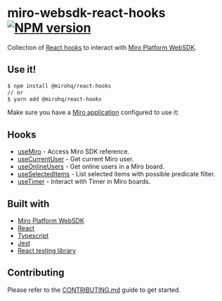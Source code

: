 # miro-websdk-react-hooks [![NPM version](https://img.shields.io/npm/v/@mirohq/websdk-types.svg)](https://www.npmjs.com/package/@mirohq/websdk-types)

Collection of [React hooks](https://legacy.reactjs.org/docs/hooks-intro.html) to interact with [Miro Platform WebSDK](https://developers.miro.com/docs/miro-web-sdk-introduction).

## Use it!

```sh
$ npm install @mirohq/react-hooks
// or
$ yarn add @mirohq/react-hooks
```

Make sure you have a [Miro application](https://developers.miro.com/docs/build-your-first-hello-world-app) configured to use it: 

## Hooks

- [useMiro](./src/useMiro/useMiro.md) - Access Miro SDK reference.
- [useCurrentUser](./src/useCurrentUser/useCurrentUser.md) - Get current Miro user.
- [useOnlineUsers](./src/useOnlineUsers/useOnlineUsers.md) - Get online users in a Miro board.
- [useSelectedItems](./src/useSelectedItems/useSelectedItems.md) - List selected items with possible predicate filter.
- [useTimer](./src/useTimer/useTimer.md) - Interact with Timer in Miro boards.

## Built with

- [Miro Platform WebSDK](https://developers.miro.com/docs/miro-web-sdk-introduction)
- [React](https://react.dev/)
- [Typescript](https://www.typescriptlang.org/)
- [Jest](https://jestjs.io/)
- [React testing library](https://testing-library.com/docs/react-testing-library/intro/)

## Contributing

Please refer to the [CONTRIBUTING.md](CONTRIBUTING.md) guide to get started.